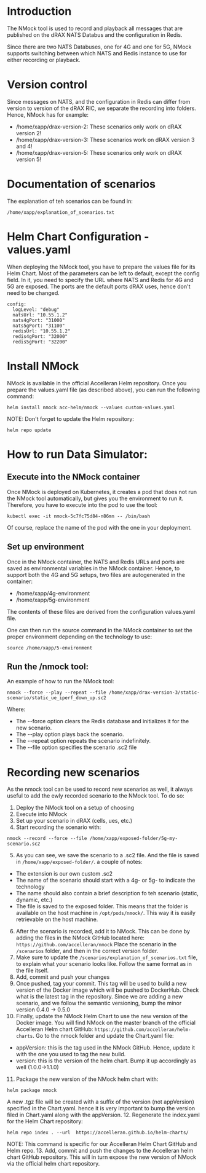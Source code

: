 # Introduction

The NMock tool is used to record and playback all messages that are published on the dRAX NATS Databus and the configuration in Redis. 

Since there are two NATS Databuses, one for 4G and one for 5G, NMock supports switching between which NATS and Redis instance to use for either recording or playback. 

# Version control
Since messages on NATS, and the configuration in Redis can differ from version to version of the dRAX RIC, we separate the recording into folders. Hence, NMock has for example: 
- /home/xapp/drax-version-2: These scenarios only work on dRAX version 2!
- /home/xapp/drax-version-3: These scenarios work on dRAX version 3 and 4!
- /home/xapp/drax-version-5: These scenarios only work on dRAX version 5!

# Documentation of scenarios
The explanation of teh scenarios can be found in:
```
/home/xapp/explanation_of_scenarios.txt
```

# Helm Chart Configuration - values.yaml
When deploying the NMock tool, you have to prepare the values file for its Helm Chart. Most of the parameters can be left to default, except the config field. In it, you need to specify the URL where NATS and Redis for 4G and 5G are exposed. The ports are the default ports dRAX uses, hence don't need to be changed.
```
config:
  logLevel: "debug"
  natsUrl: "10.55.1.2"
  nats4gPort: "31000"
  nats5gPort: "31100"
  redisUrl: "10.55.1.2"
  redis4gPort: "32000"
  redis5gPort: "32200"
```

# Install NMock
NMock is available in the official Accelleran Helm repository. Once you prepare the values.yaml file (as described above), you can run the following command:
```
helm install nmock acc-helm/nmock --values custom-values.yaml
```

NOTE: Don't forget to update the Helm repository:

```
helm repo update
```

# How to run Data Simulator:
## Execute into the NMock container
Once NMock is deployed on Kubernetes, it creates a pod that does not run the NMock tool automatically, but gives you the environment to run it. Therefore, you have to execute into the pod to use the tool:
```
kubectl exec -it nmock-5c7fc75d84-n86mn -- /bin/bash
```

Of course, replace the name of the pod with the one in your deployment.

## Set up environment
Once in the NMock container, the NATS and Redis URLs and ports are saved as environmental variables in the NMock container. Hence, to support both the 4G and 5G setups, two files are autogenerated in the container:
- /home/xapp/4g-environment
- /home/xapp/5g-environment

The contents of these files are derived from the configuration values.yaml file.

One can then run the source command in the NMock container to set the proper environment depending on the technology to use: 
```
source /home/xapp/5-environment
```

## Run the /nmock tool:
An example of how to run the NMock tool:
```
nmock --force --play --repeat --file /home/xapp/drax-version-3/static-scenario/static_ue_iperf_down_up.sc2
```

Where:
- The --force option clears the Redis database and initializes it for the new scenario.
- The --play option plays back the scenario.
- The --repeat option repeats the scenario indefinitely.
- The --file option specifies the scenario .sc2 file

# Recording new scenarios
As the nmock tool can be used to record new scenarios as well, it always useful to add the ewly recorded scenario to the NMock tool. To do so:
1. Deploy the NMock tool on a setup of choosing
2. Execute into NMock
3. Set up your scenario in dRAX (cells, ues, etc.)
4. Start recording the scenario with:
```
nmock --record --force --file /home/xapp/exposed-folder/5g-my-scenario.sc2
```
5. As you can see, we save the scenario to a .sc2 file. And the file is saved in ```/home/xapp/exposed-folder/```. a couple of notes:
- The extension is our own custom .sc2
- The name of the scenario should start with a 4g- or 5g- to indicate the technology
- The name should also contain a brief description fo teh scenario (static, dynamic, etc.)
- The file is saved to the exposed folder. This means that the folder is available on the host machine in ```/opt/pods/nmock/```. This way it is easily retrievable on the host machine.

6. After the scenario is recorded, add it to NMock. This can be done by adding the files in the NMock GitHub located here: ```https://github.com/accelleran/nmock```
Place the scenario in the ```/scenarios``` folder, and then in the correct version folder.
7. Make sure to update the ```/scenarios/explanation_of_scenarios.txt``` file, to explain what your scenario looks like. Follow the same format as in the file itself.
8. Add, commit and push your changes
9. Once pushed, tag your commit. This tag will be used to build a new version of the Docker image which will be pushed to DockerHub. Check what is the latest tag in the repository. Since we are adding a new scenario, and we follow the semantic versioning, bump the minor version 0.4.0 -> 0.5.0
10. Finally, update the NMock Helm Chart to use the new version of the Docker image. You will find NMock on the master branch of the official Accelleran Helm chart GitHub: ```https://github.com/accelleran/helm-charts```. Go to the nmock folder and update the Chart.yaml file:
- appVersion: this is the tag used in the NMock GitHub. Hence, update it with the one you used to tag the new build.
- version: this is the version of the helm chart. Bump it up accordingly as well (1.0.0->1.1.0)
11. Package the new version of the NMock helm chart with:
```
helm package nmock
```
A new .tgz file will be created with a suffix of the version (not appVersion) specified in the Chart.yaml. hence it is very important to bump the version filed in Chart.yaml along with the appVersion.
12. Regenerate the index.yaml for the Helm Chart repository:
```
helm repo index . --url  https://accelleran.github.io/helm-charts/
```
NOTE: This command is specific for our Accelleran Helm Chart GitHub and Helm repo.
13. Add, commit and push the changes to the Accelleran helm chart GitHub repository. This will in turn expose the new version of NMock via the official helm chart repository.
